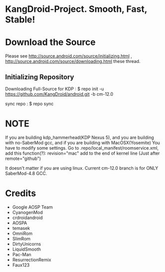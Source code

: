 KangDroid-Project. Smooth, Fast, Stable!
=======

Download the Source
===================

Please see http://source.android.com/source/initializing.html , http://source.android.com/source/downloading.html these thread.

Initializing Repository
-----------------------
Downloading Full-Source for KDP :
    $ repo init -u https://github.com/KangDroid/android.git -b cm-12.0

sync repo :
    $ repo sync
	
NOTE
======
If you are building kdp_hammerhead(KDP Nexus 5), and you are building with no-SaberMod gcc, and if you are building with MacOSX(Yosemite) You have to modify some settings. Go to .repo/local_manifest/roomservice.xml, add this function(?): revision="mac" 
add to the end of kernel line (Just after remote="github")


It doesn't matter if you are using linux. Current cm-12.0 branch is for ONLY SaberMod-4.8 GCC.

Credits
=======
- Google AOSP Team
- CyanogenMod 
- crdroidandroid
- AOSPA
- temasek
- OmniRom
- SlimRom
- DirtyUnicorns
- LiquidSmooth
- Pac-Man
- ResurrectionRemix
- Faux123
